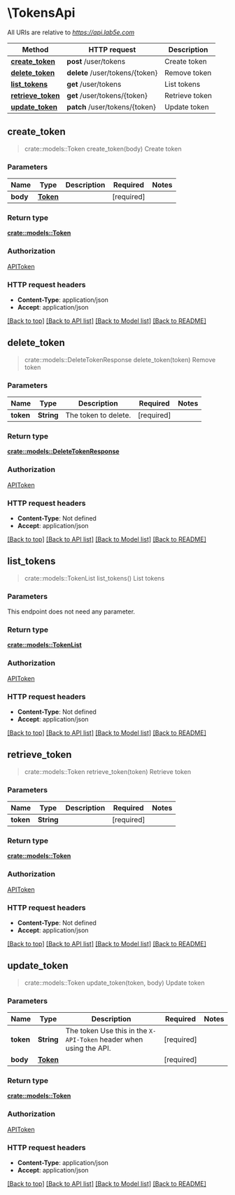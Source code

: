 # \TokensApi

All URIs are relative to *https://api.lab5e.com*

Method | HTTP request | Description
------------- | ------------- | -------------
[**create_token**](TokensApi.md#create_token) | **post** /user/tokens | Create token
[**delete_token**](TokensApi.md#delete_token) | **delete** /user/tokens/{token} | Remove token
[**list_tokens**](TokensApi.md#list_tokens) | **get** /user/tokens | List tokens
[**retrieve_token**](TokensApi.md#retrieve_token) | **get** /user/tokens/{token} | Retrieve token
[**update_token**](TokensApi.md#update_token) | **patch** /user/tokens/{token} | Update token



## create_token

> crate::models::Token create_token(body)
Create token

### Parameters


Name | Type | Description  | Required | Notes
------------- | ------------- | ------------- | ------------- | -------------
**body** | [**Token**](Token.md) |  | [required] |

### Return type

[**crate::models::Token**](Token.md)

### Authorization

[APIToken](../README.md#APIToken)

### HTTP request headers

- **Content-Type**: application/json
- **Accept**: application/json

[[Back to top]](#) [[Back to API list]](../README.md#documentation-for-api-endpoints) [[Back to Model list]](../README.md#documentation-for-models) [[Back to README]](../README.md)


## delete_token

> crate::models::DeleteTokenResponse delete_token(token)
Remove token

### Parameters


Name | Type | Description  | Required | Notes
------------- | ------------- | ------------- | ------------- | -------------
**token** | **String** | The token to delete. | [required] |

### Return type

[**crate::models::DeleteTokenResponse**](DeleteTokenResponse.md)

### Authorization

[APIToken](../README.md#APIToken)

### HTTP request headers

- **Content-Type**: Not defined
- **Accept**: application/json

[[Back to top]](#) [[Back to API list]](../README.md#documentation-for-api-endpoints) [[Back to Model list]](../README.md#documentation-for-models) [[Back to README]](../README.md)


## list_tokens

> crate::models::TokenList list_tokens()
List tokens

### Parameters

This endpoint does not need any parameter.

### Return type

[**crate::models::TokenList**](TokenList.md)

### Authorization

[APIToken](../README.md#APIToken)

### HTTP request headers

- **Content-Type**: Not defined
- **Accept**: application/json

[[Back to top]](#) [[Back to API list]](../README.md#documentation-for-api-endpoints) [[Back to Model list]](../README.md#documentation-for-models) [[Back to README]](../README.md)


## retrieve_token

> crate::models::Token retrieve_token(token)
Retrieve token

### Parameters


Name | Type | Description  | Required | Notes
------------- | ------------- | ------------- | ------------- | -------------
**token** | **String** |  | [required] |

### Return type

[**crate::models::Token**](Token.md)

### Authorization

[APIToken](../README.md#APIToken)

### HTTP request headers

- **Content-Type**: Not defined
- **Accept**: application/json

[[Back to top]](#) [[Back to API list]](../README.md#documentation-for-api-endpoints) [[Back to Model list]](../README.md#documentation-for-models) [[Back to README]](../README.md)


## update_token

> crate::models::Token update_token(token, body)
Update token

### Parameters


Name | Type | Description  | Required | Notes
------------- | ------------- | ------------- | ------------- | -------------
**token** | **String** | The token  Use this in the `X-API-Token` header when using the API. | [required] |
**body** | [**Token**](Token.md) |  | [required] |

### Return type

[**crate::models::Token**](Token.md)

### Authorization

[APIToken](../README.md#APIToken)

### HTTP request headers

- **Content-Type**: application/json
- **Accept**: application/json

[[Back to top]](#) [[Back to API list]](../README.md#documentation-for-api-endpoints) [[Back to Model list]](../README.md#documentation-for-models) [[Back to README]](../README.md)

